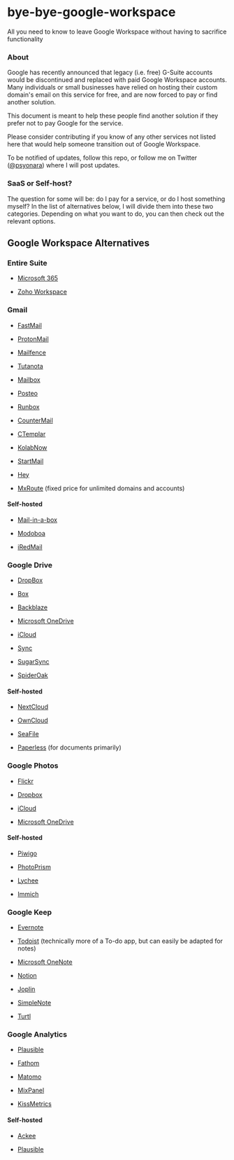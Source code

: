 # bye-bye-google-workspace

All you need to know to leave Google Workspace without having to sacrifice functionality

### About

Google has recently announced that legacy (i.e. free) G-Suite accounts would be discontinued and replaced with paid Google Workspace accounts. Many individuals or small businesses have relied on hosting their custom domain's email on this service for free, and are now forced to pay or find another solution.

This document is meant to help these people find another solution if they prefer not to pay Google for the service.

Please consider contributing if you know of any other services not listed here that would help someone transition out of Google Workspace.

To be notified of updates, follow this repo, or follow me on Twitter ([@psyonara](https://twitter.com/psyonara/)) where I will post updates.

### SaaS or Self-host?

The question for some will be: do I pay for a service, or do I host something myself? In the list of alternatives below, I will divide them into these two categories. Depending on what you want to do, you can then check out the relevant options.

 

## Google Workspace Alternatives

 

### Entire Suite

- [Microsoft 365](https://www.microsoft.com/microsoft-365/)

- [Zoho Workspace](https://www.zoho.com)

 

### Gmail

- [FastMail](https://www.fastmail.com)

- [ProtonMail](https://protonmail.com)

- [Mailfence](https://mailfence.com)

- [Tutanota](https://tutanota.com)

- [Mailbox](https://mailbox.org)

- [Posteo](https://posteo.de/en)

- [Runbox](https://runbox.com)

- [CounterMail](https://countermail.com)

- [CTemplar](https://ctemplar.com)

- [KolabNow](https://kolabnow.com)

- [StartMail](https://www.startmail.com/en/)

- [Hey](https://www.hey.com)

- [MxRoute](https://mxroute.com) (fixed price for unlimited domains and accounts)

#### Self-hosted

- [Mail-in-a-box](https://mailinabox.email)

- [Modoboa](https://modoboa.org/en/)

- [iRedMail](https://www.iredmail.org)



### Google Drive

- [DropBox](https://www.dropbox.com)

- [Box](https://www.box.com)

- [Backblaze](https://www.backblaze.com)

- [Microsoft OneDrive](https://www.microsoft.com/en-us/microsoft-365/onedrive/online-cloud-storage)

- [iCloud](https://www.apple.com/icloud/)

- [Sync](https://www.sync.com)

- [SugarSync](https://www1.sugarsync.com)

- [SpiderOak](https://spideroak.com)

#### Self-hosted

- [NextCloud](https://nextcloud.com)

- [OwnCloud](https://owncloud.com)

- [SeaFile](https://www.seafile.com)

- [Paperless](https://docs.paperless-ngx.com/) (for documents primarily)



### Google Photos

- [Flickr](https://www.flickr.com)

- [Dropbox](https://www.dropbox.com)

- [iCloud](https://www.apple.com/icloud/)

- [Microsoft OneDrive](https://www.microsoft.com/en-us/microsoft-365/onedrive/online-cloud-storage)

#### Self-hosted

- [Piwigo](https://piwigo.org)

- [PhotoPrism](https://photoprism.app)

- [Lychee](https://lychee.electerious.com)

- [Immich](https://immich.app/)



### Google Keep

- [Evernote](https://evernote.com)

- [Todoist](https://todoist.com) (technically more of a To-do app, but can easily be adapted for notes)

- [Microsoft OneNote](https://www.microsoft.com/en-us/microsoft-365/onenote/digital-note-taking-app)

- [Notion](https://www.notion.so)

- [Joplin](https://joplinapp.org)

- [SimpleNote](https://simplenote.com)

- [Turtl](https://turtlapp.com)

 

### Google Analytics

- [Plausible](https://plausible.io)

- [Fathom](https://usefathom.com)

- [Matomo](https://matomo.org)

- [MixPanel](https://mixpanel.com/home/)

- [KissMetrics](https://www.kissmetrics.io)

#### Self-hosted

- [Ackee](https://ackee.electerious.com)

- [Plausible](https://plausible.io)
